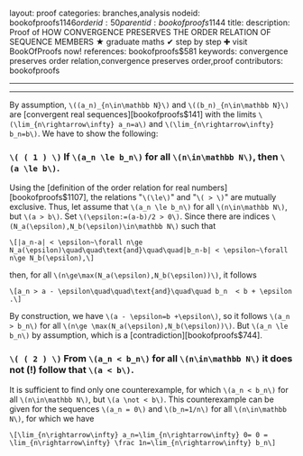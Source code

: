layout: proof
categories: branches,analysis
nodeid: bookofproofs$1146
orderid: 50
parentid: bookofproofs$1144
title: 
description:  Proof of HOW CONVERGENCE PRESERVES THE ORDER RELATION OF SEQUENCE MEMBERS &#9733; graduate maths &#10004; step by step &#10010; visit BookOfProofs now!
references: bookofproofs$581
keywords: convergence preserves order relation,convergence preserves order,proof
contributors: bookofproofs

---


---

By assumption, `\((a_n)_{n\in\mathbb N}\)` and `\((b_n)_{n\in\mathbb N}\)` are [convergent real sequences][bookofproofs$141] with the limits `\(\lim_{n\rightarrow\infty} a_n=a\)` and `\(\lim_{n\rightarrow\infty} b_n=b\)`. We have to show the following:

### `\( ( 1 ) \)` If `\(a_n \le b_n\)` for all `\(n\in\mathbb N\)`, then `\(a \le b\)`.

Using the [definition of the order relation for real numbers][bookofproofs$1107], the relations "`\(\le\)`" and "`\( > \)`" are mutually exclusive. Thus, let assume that `\(a_n \le b_n\)` for all `\(n\in\mathbb N\)`, but `\(a > b\)`. Set `\(\epsilon:=(a-b)/2 > 0\)`. Since there are indices `\(N_a(\epsilon),N_b(\epsilon)\in\mathbb N\)` such that 

`\[|a_n-a| < \epsilon~\forall n\ge N_a(\epsilon)\quad\quad\text{and}\quad\quad|b_n-b| < \epsilon~\forall n\ge N_b(\epsilon),\]`

then, for all `\(n\ge\max(N_a(\epsilon),N_b(\epsilon))\)`, it follows 

`\[a_n > a - \epsilon\quad\quad\text{and}\quad\quad b_n  < b + \epsilon .\]`

By construction, we have `\(a - \epsilon=b +\epsilon\)`, so it follows `\(a_n > b_n\)` for all `\(n\ge \max(N_a(\epsilon),N_b(\epsilon))\)`. But `\(a_n \le b_n\)` by assumption, which is a [contradiction][bookofproofs$744].
### `\( ( 2 ) \)` From `\(a_n < b_n\)` for all `\(n\in\mathbb N\)` it does not (!) follow that `\(a < b\)`.

It is sufficient to find only one counterexample, for which `\(a_n < b_n\)` for all `\(n\in\mathbb N\)`, but `\(a \not < b\)`. This counterexample can be given for the sequences `\(a_n = 0\)` and `\(b_n=1/n\)` for all `\(n\in\mathbb N\)`, for which we have

`\[\lim_{n\rightarrow\infty} a_n=\lim_{n\rightarrow\infty} 0= 0 = \lim_{n\rightarrow\infty} \frac 1n=\lim_{n\rightarrow\infty} b_n\]`
